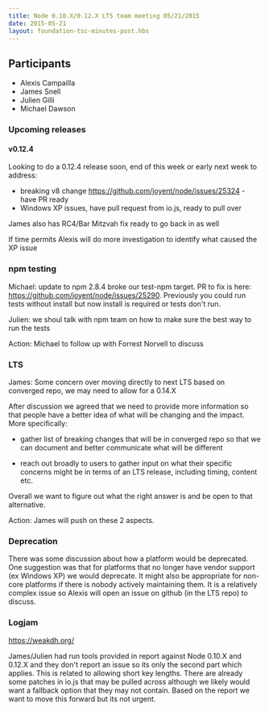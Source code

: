 ```yaml
---
title: Node 0.10.X/0.12.X LTS team meeting 05/21/2015
date: 2015-05-21
layout: foundation-tsc-minutes-post.hbs
---
```


## Participants

* Alexis Campailla
* James Snell
* Julien Gilli
* Michael Dawson

### Upcoming releases

#### v0.12.4
Looking to do a 0.12.4 release soon, end of this week or early next week to address:

* breaking v8 change https://github.com/joyent/node/issues/25324 - have PR ready
* Windows XP issues, have pull request from io.js, ready to pull over

James also has RC4/Bar Mitzvah fix ready to go back in as well

If time permits Alexis will do more investigation to identify what caused the XP issue

### npm testing

Michael: update to npm 2.8.4 broke our test-npm target.  PR to fix is here: 
https://github.com/joyent/node/issues/25290.  Previously you could run tests without
install but now install is required or tests don't run. 

Julien: we shoul talk with npm team on how to make sure the best way to run the tests

Action: Michael to follow up with Forrest Norvell to discuss

### LTS


James: Some concern over moving directly to next LTS based on converged repo, we may need
to allow for a 0.14.X

After discussion we agreed that we need to provide more information so that people have
a better idea of what will be changing and the impact.  More specifically:

* gather list of breaking changes that will be in converged repo so that we can document
and better communicate what will be different

* reach out broadly to users to gather input on what their specific concerns might be
in terms of an LTS release, including timing, content etc.

Overall we want to figure out what the right answer is and be open to that alternative.

Action: James will push on these 2 aspects. 

### Deprecation

There was some discussion about how a platform would be deprecated.  One suggestion was that for 
platforms that no longer have vendor support (ex Windows XP) we would deprecate.  It might also
be appropriate for non-core platforms if there is nobody actively maintaining them.   It is a relatively
complex issue so Alexis will open an issue on github (in the LTS repo) to discuss.

### Logjam

https://weakdh.org/

James/Julien had run tools provided in report against Node 0.10.X and 0.12.X and they don't report an
issue so its only the second part which applies.  This is related to allowing short key lengths. 
There are already some patches in io.js that may be pulled across although we likely would want a 
fallback option that they may not contain.  Based on the report we want to move this forward but
its not urgent. 
